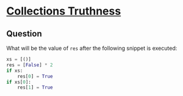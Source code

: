 # [Collections Truthness](https://app.codesignal.com/arcade/python-arcade/meet-python/H9raD7Bdb3D2847f9/)

## Question

What will be the value of `res` after the following snippet is executed:

```python
xs = [()]
res = [False] * 2
if xs:
    res[0] = True
if xs[0]:
    res[1] = True
```
